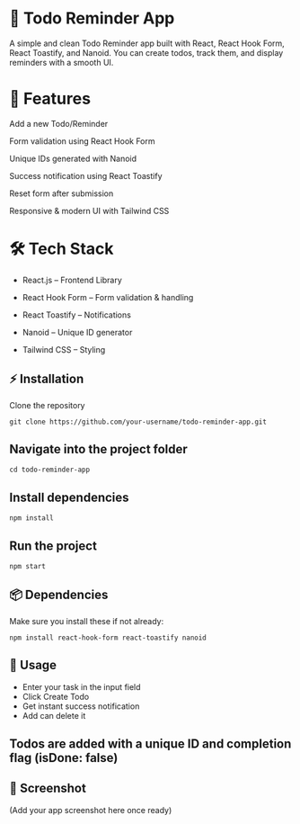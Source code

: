 # 📝 Todo Reminder App

A simple and clean Todo Reminder app built with React, React Hook Form, React Toastify, and Nanoid.
You can create todos, track them, and display reminders with a smooth UI.

# 🚀 Features

Add a new Todo/Reminder

Form validation using React Hook Form

Unique IDs generated with Nanoid

Success notification using React Toastify

Reset form after submission

Responsive & modern UI with Tailwind CSS

# 🛠️ Tech Stack

- React.js – Frontend Library

- React Hook Form – Form validation & handling

- React Toastify – Notifications

- Nanoid – Unique ID generator

- Tailwind CSS – Styling


## ⚡ Installation

Clone the repository
```
git clone https://github.com/your-username/todo-reminder-app.git
```

## Navigate into the project folder
```
cd todo-reminder-app
```

## Install dependencies
```
npm install
```

## Run the project
```
npm start
```
## 📦 Dependencies

Make sure you install these if not already:
```
npm install react-hook-form react-toastify nanoid
```
## 🎯 Usage

- Enter your task in the input field
- Click Create Todo
- Get instant success notification
- Add can delete it

## Todos are added with a unique ID and completion flag (isDone: false)

## 📸 Screenshot

(Add your app screenshot here once ready)
